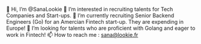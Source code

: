 👋 Hi, I’m @SanaLookie
👀 I’m interested in recruiting talents for Tech Companies and Start-ups.
🌱 I’m currently recruiting Senior Backend Engineers (Go) for an Amercian Fintech start-up. They are expending in Europe!
💞️ I’m looking for talents who are proficient with Golang and eager to work in Fintech!
📫 How to reach me : sana@lookie.fr

<!---
SanaLookie/SanaLookie is a ✨ special ✨ repository because its `README.md` (this file) appears on your GitHub profile.
You can click the Preview link to take a look at your changes.
--->
